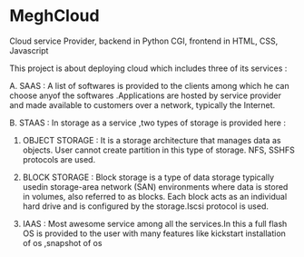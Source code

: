 # MeghCloud
Cloud service Provider, backend in Python CGI, frontend in HTML, CSS, Javascript

This project is about deploying cloud which includes three of its services :

A. SAAS :
A list of softwares is provided to the clients among which he can choose anyof the softwares .Applications are hosted by service provider and made available to customers over a network, typically the Internet.

B. STAAS : 
In storage as a service ,two types of storage is provided here :

1. OBJECT STORAGE : It is a storage architecture that manages data as objects. User cannot create partition in this type of storage. NFS, SSHFS protocols are used.

2. BLOCK STORAGE : Block storage is a type of data storage typically usedin storage-area network (SAN) environments where data is stored in volumes, also referred to as blocks. Each block acts as an individual hard
drive and is configured by the storage.Iscsi protocol is used.

3. IAAS :
Most awesome service among all the services.In this a full flash OS is provided to the user with many features like kickstart
installation of os ,snapshot of os
